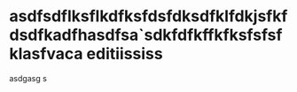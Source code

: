 asdfsdflksflkdfksfdsfdksdfklfdkjsfkfdsdfkadfhasdfsa`sdkfdfkffkfksfsfsfklasfvaca
editiississ
=====
asdgasg s
